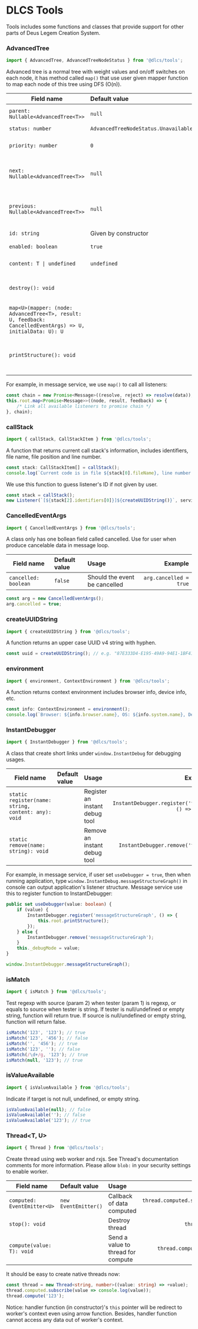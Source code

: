 # DLCS Tools

Tools includes some functions and classes that provide support for other parts of Deus Legem Creation System.

### AdvancedTree<T>

```typescript
import { AdvancedTree, AdvancedTreeNodeStatus } from '@dlcs/tools';
```

Advanced tree is a normal tree with weight values and on/off switches on each node, it has method called ```map()``` that use user given mapper function to map each node of this tree using DFS (O(n)).

| Field name | Default value | Usage        | Example |
|-|:-|:-|-:|
| ```parent: Nullable<AdvancedTree<T>>``` | ```null``` | Get or set parent | ```node.parent = new AdvancedTree<number>() ``` |
| ```status: number``` | ```AdvancedTreeNodeStatus.Unavailable``` | Get status | ```const e = node.status``` |
| ```priority: number``` | ```0``` | Get or set weight value | ```node.priority = 100``` |
| ```next: Nullable<AdvancedTree<T>>``` | ```null``` | Get next node of same level | ```node = node.next``` |
| ```previous: Nullable<AdvancedTree<T>>``` | ```null``` | Get previous node of same level | ```node = node.previous``` |
| ```id: string``` | Given by constructor | Get ID | ```const id = node.id``` |
| ```enabled: boolean``` | ```true``` | Get or set enabled | ```node.enabled = false``` |
| ```content: T \| undefined``` | ```undefined``` |  Get or set content | ```node.content = (message) => message``` |
| ```destroy(): void``` | | Delete this node with all its children | ```node.destroy()``` |
| ```map<U>(mapper: (node: AdvancedTree<T>, result: U, feedback: CancelledEventArgs) => U, initialData: U): U``` | | Map the tree from this node | ```node.map((node, result, feedback) => { feedback.cancelled = true; return result; }, null)``` |
| ```printStructure(): void``` | | Print struccture starts from this node | ```node.printStructure()``` |

For example, in message service, we use ```map()``` to call all listeners:

```typescript
const chain = new Promise<Message>((resolve, reject) => resolve(data));
this.root.map<Promise<Message>>((node, result, feedback) => {
    /* Link all available listeners to promise chain */
}, chain);
```

### callStack

```typescript
import { callStack, CallStackItem } from '@dlcs/tools';
```

A function that returns current call stack's information, includes identifiers, file name, file position and line number.

```typescript
const stack: CallStackItem[] = callStack();
console.log(`Current code is in file ${stack[0].fileName}, line number ${stack[0].line}`);
```

We use this function to guess listener's ID if not given by user.

```typescript
const stack = callStack();
new Listener(`[${stack[2].identifiers[0]}]${createUUIDString()}`, service);
```

### CancelledEventArgs

```typescript
import { CancelledEventArgs } from '@dlcs/tools';
```

A class only has one bollean field called cancelled. Use for user when produce cancelable data in message loop.

| Field name | Default value | Usage        | Example |
|-|:-|:-|-:|
| ```cancelled: boolean``` | ```false``` | Should the event be cancelled | ```arg.cancelled = true``` |

```typescript
const arg = new CancelledEventArgs();
arg.cancelled = true;
```

### createUUIDString

```typescript
import { createUUIDString } from '@dlcs/tools';
```

A function returns an upper case UUID v4 string with hyphen.

```typescript
const uuid = createUUIDString(); // e.g. "87E333D4-E195-49A9-94E1-1BF4119B6164"
```

### environment

```typescript
import { environment, ContextEnvironment } from '@dlcs/tools';
```

A function returns context environment includes browser info, device info, etc.

```typescript
const info: ContextEnvironment = environment();
console.log(`Browser: ${info.browser.name}, OS: ${info.system.name}, Device: ${info.device.name}`);
```

### InstantDebugger

```typescript
import { InstantDebugger } from '@dlcs/tools';
```

A class that create short links under ```window.InstantDebug``` for debugging usages.

| Field name | Default value | Usage        | Example |
|-|:-|:-|-:|
| ```static register(name: string, content: any): void``` | | Register an instant debug tool | ```InstantDebugger.register('test', () => ({}))``` |
| ```static remove(name: string): void``` | | Remove an instant debug tool | ```InstantDebugger.remove('test')``` |

For example, in message service, if user set ```useDebugger = true```, then when running application, type ```window.InstantDebug.messageStructureGraph()``` in console can output application's listener structure. Message service use this to register function to InstantDebugger:

```typescript
public set useDebugger(value: boolean) {
    if (value) {
        InstantDebugger.register('messageStructureGraph', () => {
            this.root.printStructure();
        });
    } else {
        InstantDebugger.remove('messageStructureGraph');
    }
    this._debugMode = value;
}
```

```typescript
window.InstantDebugger.messageStructureGraph();
```

### isMatch

```typescript
import { isMatch } from '@dlcs/tools';
```

Test regexp with source (param 2) when tester (param 1) is regexp, or equals to source when tester is string. If tester is null/undefined or empty string, function will return true. If source is null/undefined or empty string, function will return false.

```typescript
isMatch('123', '123'); // true
isMatch('123', '456'); // false
isMatch('', '456'); // true
isMatch('123', ''); // false
isMatch(/\d+/g, '123'); // true
isMatch(null, '123'); // true
```

### isValueAvailable

```typescript
import { isValueAvailable } from '@dlcs/tools';
```

Indicate if target is not null, undefined, or empty string.

```typescript
isValueAvailable(null); // false
isValueAvailable(''); // false
isValueAvailable('123'); // true
```

### Thread<T, U>

```typescript
import { Thread } from '@dlcs/tools';
```

Create thread using web worker and rxjs. See Thread's documentation comments for more information. Please allow ```blob:``` in your security settings to enable worker.

| Field name | Default value | Usage        | Example |
|-|:-|:-|-:|
| ```computed: EventEmitter<U>``` | ```new EventEmitter()``` | Callback of data computed | ```thread.computed.subscribe(v => ({}))``` |
| ```stop(): void``` | | Destroy thread | ```thread.stop()``` |
| ```compute(value: T): void``` | | Send a value to thread for compute | ```thread.compute('test')``` |

It should be easy to create native threads now:

```typescript
const thread = new Thread<string, number>((value: string) => +value);
thread.computed.subscribe(value => console.log(value));
thread.compute('123');
```

Notice: handler function (in constructor)'s ```this``` pointer will be redirect to worker's context even using arrow function. Besides, handler function cannot access any data out of worker's context.